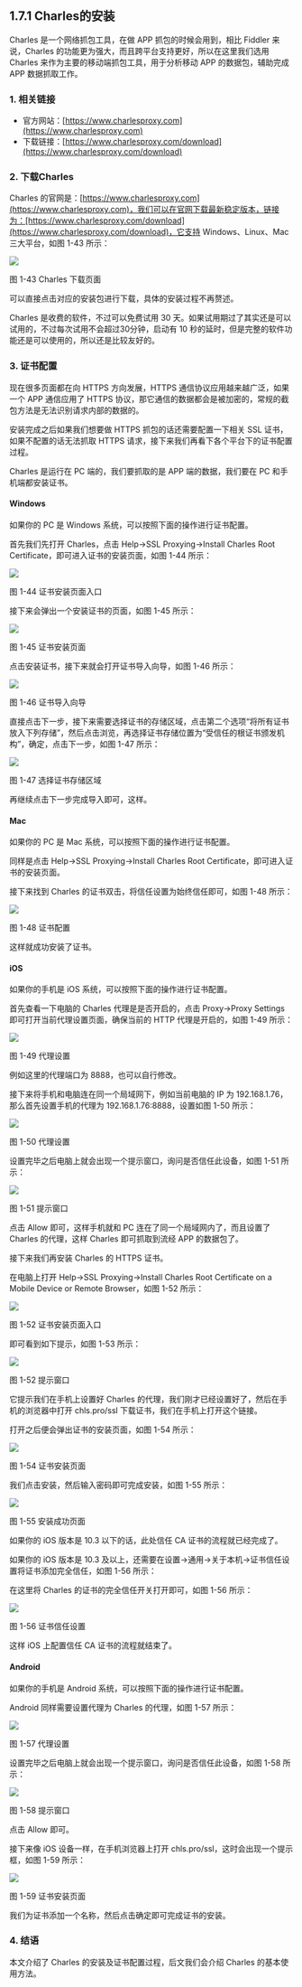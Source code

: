 ## 1.7.1 Charles的安装

Charles 是一个网络抓包工具，在做 APP 抓包的时候会用到，相比 Fiddler 来说，Charles 的功能更为强大，而且跨平台支持更好，所以在这里我们选用 Charles 来作为主要的移动端抓包工具，用于分析移动 APP 的数据包，辅助完成 APP 数据抓取工作。

### 1. 相关链接

* 官方网站：[https://www.charlesproxy.com](https://www.charlesproxy.com)
* 下载链接：[https://www.charlesproxy.com/download](https://www.charlesproxy.com/download)

### 2. 下载Charles

Charles 的官网是：[https://www.charlesproxy.com](https://www.charlesproxy.com)，我们可以在官网下载最新稳定版本，链接为：[https://www.charlesproxy.com/download](https://www.charlesproxy.com/download)，它支持 Windows、Linux、Mac 三大平台，如图 1-43 所示：

![](./pictures/1-43.jpg)

图 1-43 Charles 下载页面

可以直接点击对应的安装包进行下载，具体的安装过程不再赘述。

Charles 是收费的软件，不过可以免费试用 30 天。如果试用期过了其实还是可以试用的，不过每次试用不会超过30分钟，启动有 10 秒的延时，但是完整的软件功能还是可以使用的，所以还是比较友好的。

### 3. 证书配置

现在很多页面都在向 HTTPS 方向发展，HTTPS 通信协议应用越来越广泛，如果一个 APP 通信应用了 HTTPS 协议，那它通信的数据都会是被加密的，常规的截包方法是无法识别请求内部的数据的。

安装完成之后如果我们想要做 HTTPS 抓包的话还需要配置一下相关 SSL 证书，如果不配置的话无法抓取 HTTPS 请求，接下来我们再看下各个平台下的证书配置过程。

Charles 是运行在 PC 端的，我们要抓取的是 APP 端的数据，我们要在 PC 和手机端都安装证书。

#### Windows

如果你的 PC 是 Windows 系统，可以按照下面的操作进行证书配置。

首先我们先打开 Charles，点击 Help->SSL Proxying->Install Charles Root Certificate，即可进入证书的安装页面，如图 1-44 所示：

![](./pictures/1-44.jpg)

图 1-44 证书安装页面入口

接下来会弹出一个安装证书的页面，如图 1-45 所示：

![](./pictures/1-45.jpg)

图 1-45 证书安装页面

点击安装证书，接下来就会打开证书导入向导，如图 1-46 所示：

![](./pictures/1-46.jpg)

图 1-46 证书导入向导

直接点击下一步，接下来需要选择证书的存储区域，点击第二个选项“将所有证书放入下列存储”，然后点击浏览，再选择证书存储位置为“受信任的根证书颁发机构”，确定，点击下一步，如图 1-47 所示：

![](./pictures/1-47.jpg)

图 1-47 选择证书存储区域

再继续点击下一步完成导入即可，这样。

#### Mac

如果你的 PC 是 Mac 系统，可以按照下面的操作进行证书配置。

同样是点击 Help->SSL Proxying->Install Charles Root Certificate，即可进入证书的安装页面。

接下来找到 Charles 的证书双击，将信任设置为始终信任即可，如图 1-48 所示：

![](./pictures/1-48.jpg)

图 1-48 证书配置

这样就成功安装了证书。

#### iOS

如果你的手机是 iOS 系统，可以按照下面的操作进行证书配置。

首先查看一下电脑的 Charles 代理是是否开启的，点击 Proxy->Proxy Settings 即可打开当前代理设置页面，确保当前的 HTTP 代理是开启的，如图 1-49 所示：

![](./pictures/1-49.png)

图 1-49 代理设置

例如这里的代理端口为 8888，也可以自行修改。

接下来将手机和电脑连在同一个局域网下，例如当前电脑的 IP 为 192.168.1.76，那么首先设置手机的代理为 192.168.1.76:8888，设置如图 1-50 所示：

![](./pictures/1-50.jpg)

图 1-50 代理设置

设置完毕之后电脑上就会出现一个提示窗口，询问是否信任此设备，如图 1-51 所示：

![](./pictures/1-51.png)

图 1-51 提示窗口

点击 Allow 即可，这样手机就和 PC 连在了同一个局域网内了，而且设置了 Charles 的代理，这样 Charles 即可抓取到流经 APP 的数据包了。

接下来我们再安装 Charles 的 HTTPS 证书。

在电脑上打开 Help->SSL Proxying->Install Charles Root Certificate on a Mobile Device or Remote Browser，如图 1-52 所示：

![](./pictures/1-52.jpg)

图 1-52 证书安装页面入口

即可看到如下提示，如图 1-53 所示：

![](./pictures/1-53.png)

图 1-52 提示窗口

它提示我们在手机上设置好 Charles 的代理，我们刚才已经设置好了，然后在手机的浏览器中打开 chls.pro/ssl 下载证书，我们在手机上打开这个链接。

打开之后便会弹出证书的安装页面，如图 1-54 所示：

![](./pictures/1-54.jpg)

图 1-54 证书安装页面

我们点击安装，然后输入密码即可完成安装，如图 1-55 所示：

![](./pictures/1-55.jpg)

图 1-55 安装成功页面

如果你的 iOS 版本是 10.3 以下的话，此处信任 CA 证书的流程就已经完成了。

如果你的 iOS 版本是 10.3 及以上，还需要在设置->通用->关于本机->证书信任设置将证书添加完全信任，如图 1-56 所示：

在这里将 Charles 的证书的完全信任开关打开即可，如图 1-56 所示：

![](./pictures/1-56.jpg)

图 1-56 证书信任设置

这样 iOS 上配置信任 CA 证书的流程就结束了。

#### Android

如果你的手机是 Android 系统，可以按照下面的操作进行证书配置。

Android 同样需要设置代理为 Charles 的代理，如图 1-57 所示：

![](./pictures/1-57.jpg)

图 1-57 代理设置

设置完毕之后电脑上就会出现一个提示窗口，询问是否信任此设备，如图 1-58 所示：

![](./pictures/1-58.png)

图 1-58 提示窗口

点击 Allow 即可。

接下来像 iOS 设备一样，在手机浏览器上打开 chls.pro/ssl，这时会出现一个提示框，如图 1-59 所示：

![](./pictures/1-59.jpg)

图 1-59 证书安装页面

我们为证书添加一个名称，然后点击确定即可完成证书的安装。

### 4. 结语

本文介绍了 Charles 的安装及证书配置过程，后文我们会介绍 Charles 的基本使用方法。
